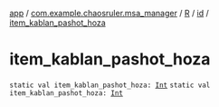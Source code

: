 [app](../../../index.md) / [com.example.chaosruler.msa_manager](../../index.md) / [R](../index.md) / [id](index.md) / [item_kablan_pashot_hoza](.)

# item_kablan_pashot_hoza

`static val item_kablan_pashot_hoza: `[`Int`](https://kotlinlang.org/api/latest/jvm/stdlib/kotlin/-int/index.html)
`static val item_kablan_pashot_hoza: `[`Int`](https://kotlinlang.org/api/latest/jvm/stdlib/kotlin/-int/index.html)